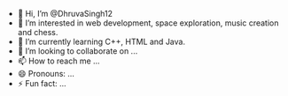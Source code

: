 - 👋 Hi, I’m @DhruvaSingh12
- 👀 I’m interested in web development, space exploration, music creation and chess.
- 🌱 I’m currently learning C++, HTML and Java.
- 💞️ I’m looking to collaborate on ...
- 📫 How to reach me ...
- 😄 Pronouns: ...
- ⚡ Fun fact: ...

<!---
DhruvaSingh12/DhruvaSingh12 is a ✨ special ✨ repository because its `README.md` (this file) appears on your GitHub profile.
You can click the Preview link to take a look at your changes.
--->
